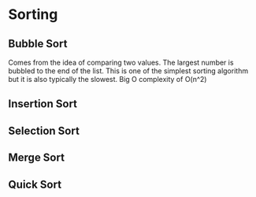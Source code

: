 # Sorting

## Bubble Sort

Comes from the idea of comparing two values. The largest number is bubbled to the end of the list. This is one of the simplest sorting algorithm but it is also typically the slowest. Big O complexity of O(n^2)

## Insertion Sort

## Selection Sort

## Merge Sort

## Quick Sort